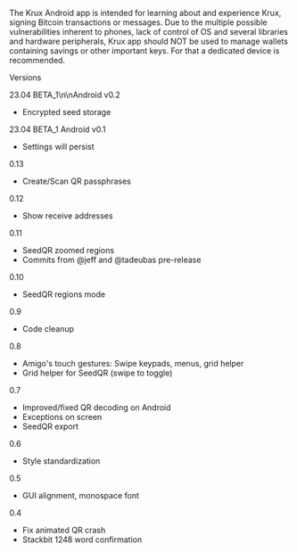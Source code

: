 The Krux Android app is intended for learning about and experience Krux, signing Bitcoin transactions or messages.
Due to the multiple possible vulnerabilities inherent to phones, lack of control of OS and several libraries and hardware peripherals, Krux app should NOT be used to manage wallets containing savings or other important keys. For that a dedicated device is recommended.

Versions

23.04 BETA_1\n\nAndroid v0.2
- Encrypted seed storage

23.04 BETA_1 Android v0.1
- Settings will persist

0.13
- Create/Scan QR passphrases

0.12
- Show receive addresses 

0.11
- SeedQR zoomed regions
- Commits from @jeff and @tadeubas pre-release

0.10
- SeedQR regions mode

0.9
- Code cleanup

0.8
- Amigo's touch gestures: Swipe keypads, menus, grid helper
- Grid helper for SeedQR (swipe to toggle)

0.7
- Improved/fixed QR decoding on Android
- Exceptions on screen
- SeedQR export

0.6
- Style standardization

0.5
- GUI alignment, monospace font

0.4 
- Fix animated QR crash
- Stackbit 1248 word confirmation

